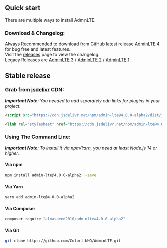 ## Quick start
There are multiple ways to install AdminLTE.

### Download & Changelog:
Always Recommended to download from GitHub latest release [AdminLTE 4](https://github.com/ColorlibHQ/AdminLTE/releases/latest) for bug free and latest features.\
Visit the [releases](https://github.com/ColorlibHQ/AdminLTE/releases) page to view the changelog.\
Legacy Releases are [AdminLTE 3](https://github.com/ColorlibHQ/AdminLTE/releases/tag/v3.2.0) / [AdminLTE 2](https://github.com/ColorlibHQ/AdminLTE/releases/tag/v2.4.18) / [AdminLTE 1](https://github.com/ColorlibHQ/AdminLTE/releases/tag/1.3.1).

## Stable release
### Grab from [jsdelivr](https://www.jsdelivr.com/package/npm/admin-lte) CDN:
_**Important Note**: You needed to add separately cdn links for plugins in your project._
```html
<script src="https://cdn.jsdelivr.net/npm/admin-lte@4.0.0-alpha2/dist/js/adminlte.min.js" integrity="sha256-5SPy1/00NR75iVOk7p0Ci0nwAAM8Ab7j31wyie+DKYw=" crossorigin="anonymous"></script>
```
```html
<link rel="stylesheet" href="https://cdn.jsdelivr.net/npm/admin-lte@4.0.0-alpha2/dist/css/adminlte.min.css" integrity="sha256-c66Dhf3TzKZoXxk8aNaf2lu580xGnKke4mjUtbpMqYg=" crossorigin="anonymous">
```
### Using The Command Line:
_**Important Note**: To install it via npm/Yarn, you need at least Node.js 14 or higher._
#### Via npm
```bash
npm install admin-lte@4.0.0-alpha2 --save
```
#### Via Yarn
```bash
yarn add admin-lte@4.0.0-alpha2
```
#### Via Composer
```bash
composer require "almasaeed2010/adminlte=4.0.0-alpha2"
```
#### Via Git
```bash
git clone https://github.com/ColorlibHQ/AdminLTE.git
```
